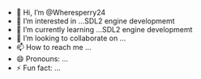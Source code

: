 - 👋 Hi, I’m @Wheresperry24
- 👀 I’m interested in ...SDL2 engine developmemt
- 🌱 I’m currently learning ...SDL2 engine developmemt
- 💞️ I’m looking to collaborate on ...
- 📫 How to reach me ...
- 😄 Pronouns: ...
- ⚡ Fun fact: ...

<!---
Wheresperry24/Wheresperry24 is a ✨ special ✨ repository because its `README.md` (this file) appears on your GitHub profile.
You can click the Preview link to take a look at your changes.
--->
